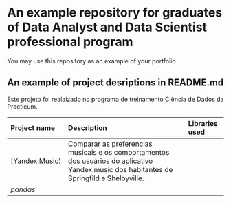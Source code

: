 # An example repository for graduates of Data Analyst and Data Scientist professional program

You may use this repository as an example of your portfolio

## An example of project desriptions in README.md

Este projeto foi realaizado no programa de treinamento Ciência de Dados da Practicum.

| Project name | Description | Libraries used | 
| :---------------------- | :---------------------- | :---------------------- |
| [Yandex.Music) |Comparar as preferencias musicais e os comportamentos dos usuários do aplicativo Yandex.music dos habitantes de Springfild e Shelbyville.
| *pandas* |